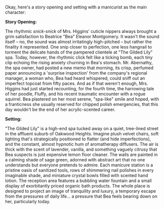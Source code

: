 Okay, here's a story opening and setting with a manicurist as the main character:

**Story Opening:**

The rhythmic *snick-snick* of Mrs. Higgins' cuticle nippers always brought a grim satisfaction to Beatrice "Bea" Eleanor Montgomery. It wasn't the sound itself – no, the sound was almost irritatingly high-pitched – but rather the finality it represented. One snip closer to perfection, one less hangnail to torment the delicate hands of the pampered clientele at "The Gilded Lily" spa. Today, however, the rhythmic click felt like a ticking bomb, each tiny clip echoing the rising anxiety churning in Bea's stomach. Mr. Abernathy, the spa owner, had posted a new memo that morning, its crisp, perfumed paper announcing a 'surprise inspection' from the company's regional manager, a woman who, Bea had heard whispered, could sniff out an imperfect topcoat from fifty paces. And as if that weren't enough, Mrs. Higgins had just started recounting, for the fourth time, the harrowing tale of her poodle, Fluffy, and his recent traumatic encounter with a rogue squirrel. Bea plastered on her most serene, "spa-like" smile and hoped, with a franticness she usually reserved for chipped polish emergencies, that this day wouldn't be the end of her acrylic-scented career.

**Setting:**

"The Gilded Lily" is a high-end spa tucked away on a quiet, tree-lined street in the affluent suburb of Oakwood Heights. Imagine plush velvet chairs, soft lighting that's strategically positioned to flatter (and hide imperfections), and the constant, almost hypnotic hum of aromatherapy diffusers. The air is thick with the scent of lavender, vanilla, and something vaguely citrusy that Bea suspects is just expensive lemon floor cleaner. The walls are painted in a calming shade of sage green, adorned with abstract art that no one understands but everyone pretends to admire. Each manicure station is a pristine oasis of sanitized tools, rows of shimmering nail polishes in every imaginable shade, and miniature crystal bowls filled with scented hand lotion. The reception area features a bubbling water fountain and a small display of exorbitantly priced organic bath products. The whole place is designed to project an image of tranquility and luxury, a temporary escape from the pressures of daily life… a pressure that Bea feels bearing down on her, particularly today.

